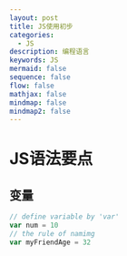 ```yaml
---
layout: post
title: JS使用初步
categories:
  - JS
description: 编程语言
keywords: JS
mermaid: false
sequence: false
flow: false
mathjax: false
mindmap: false
mindmap2: false
---
```

# JS语法要点

## 变量

```js
// define variable by 'var'
var num = 10
// the rule of namimg
var myFriendAge = 32
```